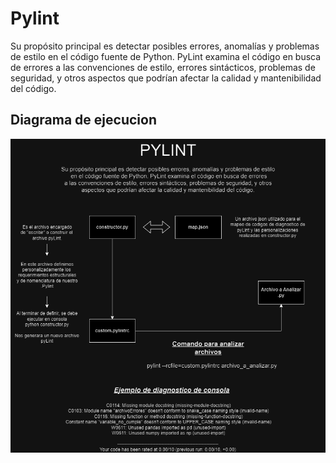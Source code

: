 # Pylint

Su propósito principal es detectar posibles errores, anomalías y problemas de estilo
 en el código fuente de Python. PyLint examina el código en busca de errores
a las convenciones de estilo, errores sintácticos, problemas de seguridad, y otros
aspectos que podrían afectar la calidad y mantenibilidad del código.


## Diagrama de ejecucion

![Texto Alternativo](draw.png)
